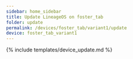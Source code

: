 ```yaml
---
sidebar: home_sidebar
title: Update LineageOS on foster_tab
folder: update
permalink: /devices/foster_tab/variant1/update
device: foster_tab_variant1
---
```

{% include templates/device_update.md %}
